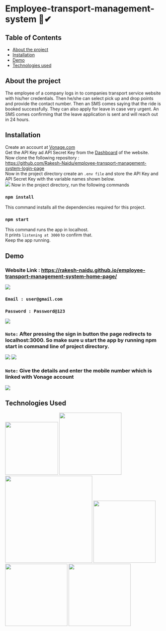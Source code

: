 # Employee-transport-management-system 🚗✔

## Table of Contents
  * [About the project](#about-the-project)
  * [Installation](#installation)
  * [Demo](#demo)
  * [Technologies used](#technologies-used)

## About the project
The employee of a company logs in to companies transport service website with his/her credentials. Then he/she can select pick up and drop points and provide the contact number. Then an SMS comes saying that the ride is booked successfully. They can also apply for leave in case very urgent. An SMS comes confirming that the leave application is sent and will reach out in 24 hours.

## Installation
Create an account at [Vonage.com](https://dashboard.nexmo.com/sign-up) \
Get the API Key ad API Secret Key from the [Dashboard](https://dashboard.nexmo.com/) of the website.\
Now clone the following repository :\
https://github.com/Rakesh-Naidu/employee-transport-management-system-login-page \
Now in the project directory create an ``.env file`` and store the API Key and API Secret Key with the variable names shown below. \
![](https://user-images.githubusercontent.com/44801151/116256735-15a28100-a791-11eb-87cb-d1a272e32487.png)
Now in the project directory, run the following commands
### ```npm install```
This command installs all the dependencies required for this project.
### ```npm start```
This command runs the app in localhost. \
It prints ``listening at 3000`` to confirm that.\
Keep the app running.

## Demo
### Website Link : https://rakesh-naidu.github.io/employee-transport-management-system-home-page/
![](https://user-images.githubusercontent.com/44801151/116257616-d0cb1a00-a791-11eb-8a75-12ccf0c87be3.png)
### ```Email : user@gmail.com``` 
### ```Password : Password@123```
![](https://user-images.githubusercontent.com/44801151/116257632-d32d7400-a791-11eb-9795-65c28b1774e5.png)
### ```Note:``` After pressing the sign in button the page redirects to localhost:3000. So make sure u start the app by running npm start in command line of project directory.
![](https://user-images.githubusercontent.com/44801151/116286595-07625e00-a7ad-11eb-874c-5eea6398f4ed.png)
![](https://user-images.githubusercontent.com/44801151/116286837-51e3da80-a7ad-11eb-9baa-4066689564f8.png)
### ```Note:``` Give the details and enter the mobile number which is linked with Vonage account
![](https://user-images.githubusercontent.com/44801151/116288527-3b3e8300-a7af-11eb-97a5-501e7c6e16f1.jpg)

## Technologies Used

[<img target="_blank" src="https://img.flaticon.com/icons/png/512/174/174854.png?size=1200x630f&pad=10,10,10,10&ext=png&bg=FFFFFFFF" width=170>](https://developer.mozilla.org/en-US/docs/Web/HTML) [<img target="_blank" src="https://img.flaticon.com/icons/png/512/1348/1348052.png?size=1200x630f&pad=10,10,10,10&ext=png&bg=FFFFFFFF" width=200>](https://getbootstrap.com/) \
[<img target="_blank" src="https://img.flaticon.com/icons/png/512/732/732190.png?size=1200x630f&pad=10,10,10,10&ext=png&bg=FFFFFFFF" width=280>](https://developer.mozilla.org/en-US/docs/Web/CSS) [<img target="_blank" src="https://img.flaticon.com/icons/png/512/919/919825.png?size=1200x630f&pad=10,10,10,10&ext=png&bg=FFFFFFFF" width=200>](https://nodejs.org/en/) \
[<img target="_blank" src="https://image.flaticon.com/icons/png/512/919/919828.png" width=200>](https://www.w3schools.com/js/DEFAULT.asp) 
[<img target="_blank" src="https://mms.businesswire.com/media/20201119005128/en/820880/23/Vonage_16x9_Logo_%281%29.jpg" width=200>](https://www.vonage.com/) 
